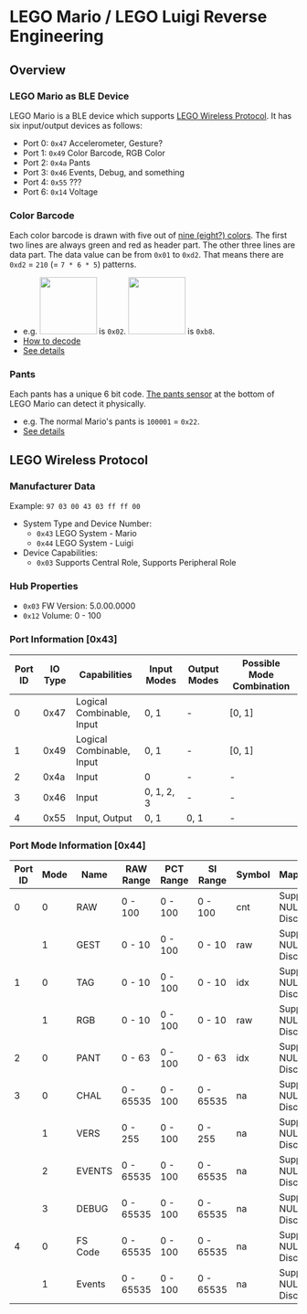 # LEGO Mario / LEGO Luigi Reverse Engineering

## Overview

### LEGO Mario as BLE Device

LEGO Mario is a BLE device which supports [LEGO Wireless Protocol](https://lego.github.io/lego-ble-wireless-protocol-docs/). It has six input/output devices as follows:
- Port 0: `0x47` Accelerometer, Gesture?
- Port 1: `0x49` Color Barcode, RGB Color
- Port 2: `0x4a` Pants
- Port 3: `0x46` Events, Debug, and something
- Port 4: `0x55` ???
- Port 6: `0x14` Voltage

### Color Barcode

Each color barcode is drawn with five out of [nine (eight?) colors](Images/barcode-colors.png). The first two lines are always green and red as header part. The other three lines are data part. The data value can be from `0x01` to `0xd2`. That means there are `0xd2` = `210` (= `7 * 6 * 5`) patterns.
- e.g. <img src="Images/barcode-0x02.jpg" width="100" /> is `0x02`. <img src="Images/barcode-0xb8.jpg" width="100" /> is `0xb8`.
- [How to decode](Images/how-to-decode-barcode.png)
- [See details](IOType-0x49.md)

### Pants

Each pants has a unique 6 bit code. [The pants sensor](Images/pants-code.jpg) at the bottom of LEGO Mario can detect it physically.
- e.g. The normal Mario's pants is `100001` = `0x22`.
- [See details](IOType-0x4a.md)

## LEGO Wireless Protocol

### Manufacturer Data

Example: `97 03 00 43 03 ff ff 00`
- System Type and Device Number:
  - `0x43` LEGO System - Mario
  - `0x44` LEGO System - Luigi
- Device Capabilities:
  - `0x03` Supports Central Role, Supports Peripheral Role

### Hub Properties

- `0x03` FW Version: 5.0.00.0000
- `0x12` Volume: 0 - 100

### Port Information [0x43]

| Port ID | IO Type | Capabilities | Input Modes | Output Modes | Possible Mode Combination |
| --- | --- | --- | --- | --- | --- |
| 0 | 0x47 | Logical Combinable, Input | 0, 1 | - | [0, 1] |
| 1 | 0x49 | Logical Combinable, Input | 0, 1 | - | [0, 1] |
| 2 | 0x4a | Input | 0 | - | - |
| 3 | 0x46 | Input | 0, 1, 2, 3 | - | - |
| 4 | 0x55 | Input, Output | 0, 1 | 0, 1 | - |

### Port Mode Information [0x44]

| Port ID | Mode | Name | RAW Range | PCT Range | SI Range | Symbol | Mapping | Value Format |
| --- | --- | --- | --- | --- | --- | --- | --- | --- |
| 0 | 0 | RAW | 0 - 100 | 0 - 100 | 0 - 100 | cnt | Supports NULL, Discrete | 3 * 8 bit |
|  | 1 | GEST | 0 - 10 | 0 - 100 | 0 - 10 | raw | Supports NULL, Discrete | 2 * 16 bit |
| 1 | 0 | TAG | 0 - 10 | 0 - 100 | 0 - 10 | idx | Supports NULL, Discrete | 2 * 16 bit |
|  | 1 | RGB | 0 - 10 | 0 - 100 | 0 - 10 | raw | Supports NULL, Discrete | 3 * 8 bit |
| 2 | 0 | PANT | 0 - 63 | 0 - 100 | 0 - 63 | idx | Supports NULL, Discrete | 1 * 8 bit |
| 3 | 0 | CHAL | 0 - 65535 | 0 - 100 | 0 - 65535 | na | Supports NULL, Discrete | 2 * 16 bit |
|  | 1 | VERS | 0 - 255 | 0 - 100 | 0 - 255 | na | Supports NULL, Discrete | 4 * 32 bit |
|  | 2 | EVENTS | 0 - 65535 | 0 - 100 | 0 - 65535 | na | Supports NULL, Discrete | 2 * 16 bit |
|  | 3 | DEBUG | 0 - 65535 | 0 - 100 | 0 - 65535 | na | Supports NULL, Discrete | 4 * 32 bit |
| 4 | 0 | FS Code | 0 - 65535 | 0 - 100 | 0 - 65535 | na | Supports NULL, Discrete | 1 * 16 bit |
|  | 1 | Events | 0 - 65535 | 0 - 100 | 0 - 65535 | na | Supports NULL, Discrete | 2 * 16 bit |
